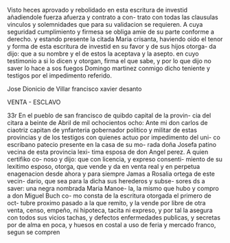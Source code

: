 Visto heces aprovado y rebolidado en esta escritura de investid añadiendole fuerza afuerza y contrato a con- trato con todas las clausulas vinculos y solemnidades que para su validacion se requieren. A cuya seguridad cumplimiento y firmesa se obliga amie de su parte conforme a derecho. y estando presente la citada Maria crisanta, haviendo oido el tenor y forma de esta escritura de investid en su favor y de sus hijos otorga- da dijo: que a su nombre y el de estos la aceptava y la asepto. en cuyo testimonio a si lo dicen y otorgan, firma el que sabe, y por lo que dijo no saver lo hace a sos fuegos Domingo martinez conmigo dicho teniente y testigos por el impedimento referido.

Jose Dionicio de Villar francisco xavier desanto

VENTA - ESCLAVO

33r En el pueblo de san francisco de quibdo capital de la provin- cia del citara a beinte de Abril de mil ochocientos ocho: Ante mi don carlos de ciaotriz capitan de ynfanteria gobernador politico y militar de estas provincias y de los testigos con quienes actuo por impedimento del uni- co escribano patecio presente en la casa de su mo- rada doña Josefa patino vecina de esta provincia lexi- tima esposa de don Angel perez. A quien certifiko co- noso y dijo: que con licencia, y expreso consenti- miento de su lexitimo esposo, otorga, que vende y da en venta real y en perpetua enagenacion desde ahora y para siempre Jamas a Rosalia ortega de este vecin- dario, que sea para la dicha sus herederos y subse- sores ds a saver: una negra nombrada Maria Manoe- la, la mismo que hubo y compro a don Miguel Buch co- mo consta de la escritura otorgada el primero de oct- tubre proximo pasado a la que remito, y la vende por libre de otra venta, censo, empeño, ni hipoteca, tacita ni expreso, y por tal la asegura con todos sus vicios tachas, y defectos enfermedades publicas, y secretas por de alma en poca, y huesos en costal a uso de feria y mercado franco, segun se compren